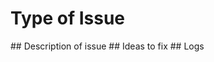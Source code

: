 # Type of Issue

<!--- Is this a feature request or an issue? ---!>

## Description of issue

## Ideas to fix

<!--- if you have nay ideas to fix this issue please specify them here ---!>

## Logs

<!--- please past the logs here ---!>
